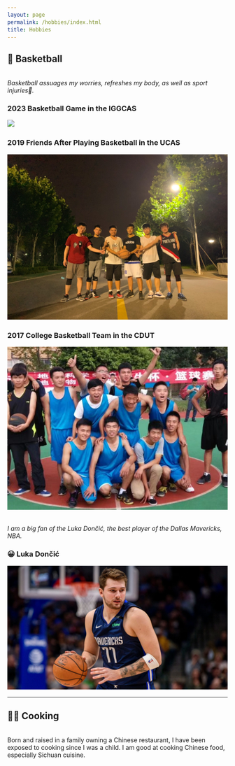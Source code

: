 ```yaml
---
layout: page
permalink: /hobbies/index.html
title: Hobbies
---
```


## 🏀 Basketball

*<br>Basketball assuages my worries, refreshes my body, as well as sport injuries🤕.*

### 2023 Basketball Game in the IGGCAS
<img src="/images/Basketball_IGGCAS.JPG">

### 2019 Friends After Playing Basketball in the UCAS
<img src="/images/Basketball_UCAS.jpeg">

### 2017 College Basketball Team in the CDUT
<img src="/images/Basketball_CDUT.jpeg">

*<br>I am a big fan of the Luka Dončić, the best player of the Dallas Mavericks, NBA.*

### 😀 Luka Dončić
<img src="/images/Luka-Doncic.jpg">

---
## 👨‍🍳 Cooking 

<br> Born and raised in a family owning a Chinese restaurant, I have been exposed to cooking since I was a child. I am good at cooking Chinese food, especially Sichuan cuisine. 

